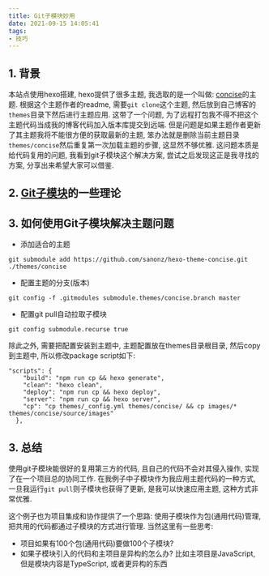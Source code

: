 ```yaml
---
title: Git子模块妙用
date: 2021-09-15 14:05:41
tags:
- 技巧
---
```


## 1. 背景

本站点使用hexo搭建, hexo提供了很多主题, 我选取的是一个叫做: [concise](https://github.com/sanonz/hexo-theme-concise)的主题. 根据这个主题作者的readme, 需要`git clone`这个主题, 然后放到自己博客的`themes`目录下然后进行主题应用. 这带了一个问题, 为了远程打包我不得不把这个主题代码当成我的博客代码加入版本库提交到远端. 但是问题是如果主题作者更新了其主题我将不能很方便的获取最新的主题, 笨办法就是删除当前主题目录`themes/concise`然后重复第一次加载主题的步骤, 这显然不够优雅. 这问题本质是给代码复用的问题, 我看到git子模块这个解决方案, 尝试之后发现这正是我寻找的方案, 分享出来希望大家可以借鉴.

## 2. [Git子模块](https://git-scm.com/book/zh/v2/Git-%E5%B7%A5%E5%85%B7-%E5%AD%90%E6%A8%A1%E5%9D%97)的一些理论

## 3. 如何使用Git子模块解决主题问题

- 添加适合的主题
```
git submodule add https://github.com/sanonz/hexo-theme-concise.git ./themes/concise
```

- 配置主题的分支(版本)
```
git config -f .gitmodules submodule.themes/concise.branch master
```

- 配置git pull自动拉取子模块
```
git config submodule.recurse true
```

除此之外, 需要把配置安装到主题中, 主题配置放在themes目录根目录, 然后copy到主题中, 所以修改package script如下:
```
"scripts": {
    "build": "npm run cp && hexo generate",
    "clean": "hexo clean",
    "deploy": "npm run cp && hexo deploy",
    "server": "npm run cp && hexo server",
    "cp": "cp themes/_config.yml themes/concise/ && cp images/* themes/concise/source/images"
  },
```

## 3. 总结

使用git子模块能很好的复用第三方的代码, 且自己的代码不会对其侵入操作, 实现了在一个项目总的协同工作. 在我例子中子模块作为我应用主题代码的一种方式, 一旦我运行`git pull`则子模块也获得了更新, 是我可以快速应用主题, 这种方式非常优雅.

这个例子也为项目集成和协作提供了一个思路: 使用子模块作为包(通用代码)管理, 把共用的代码都通过子模块的方式进行管理. 当然这里有一些思考:
- 项目如果有100个包(通用代码)要做100个子模块?
- 如果子模块引入的代码和主项目是异构的怎么办? 比如主项目是JavaScript, 但是模块内容是TypeScript, 或者更异构的东西